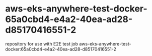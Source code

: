 # aws-eks-anywhere-test-docker-65a0cbd4-e4a2-40ea-ad28-d85170416551-2
repository for use with E2E test job aws-eks-anywhere-test-docker:65a0cbd4-e4a2-40ea-ad28-d85170416551-2
